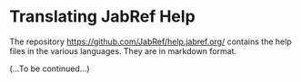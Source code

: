 # Translating JabRef Help

The repository <https://github.com/JabRef/help.jabref.org/> contains the help files in the various languages. They are in markdown format.

(...To be continued...)